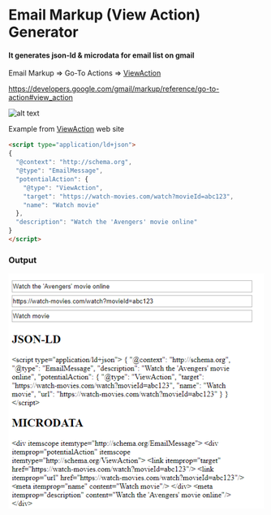 # Email Markup (View Action) Generator

#### It generates json-ld & microdata for email list on gmail 

Email Markup => Go-To Actions => [ViewAction](https://developers.google.com/gmail/markup/reference/go-to-action#view_action)

https://developers.google.com/gmail/markup/reference/go-to-action#view_action


![alt text](https://developers.google.com/gmail/markup/images/actions-go-to-action.png)

Example from [ViewAction](https://developers.google.com/gmail/markup/reference/go-to-action#view_action) web site
```html
<script type="application/ld+json">
{
  "@context": "http://schema.org",
  "@type": "EmailMessage",
  "potentialAction": {
    "@type": "ViewAction",
    "target": "https://watch-movies.com/watch?movieId=abc123",
    "name": "Watch movie"
  },
  "description": "Watch the 'Avengers' movie online"
}
</script>
```

### Output 

![alt text](screenshots/output.png)